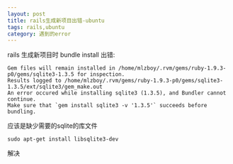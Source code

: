 ```yaml
---
layout: post
title: rails生成新项目出错-ubuntu 
tags: rails,ubuntu
category: 遇到的error
---
```


rails 生成新项目时 bundle install 出错:

	Gem files will remain installed in /home/mlzboy/.rvm/gems/ruby-1.9.3-p0/gems/sqlite3-1.3.5 for inspection.
	Results logged to /home/mlzboy/.rvm/gems/ruby-1.9.3-p0/gems/sqlite3-1.3.5/ext/sqlite3/gem_make.out
	An error occured while installing sqlite3 (1.3.5), and Bundler cannot continue.
	Make sure that `gem install sqlite3 -v '1.3.5'` succeeds before bundling.

应该是缺少需要的sqlite的库文件

	sudo apt-get install libsqlite3-dev

解决
